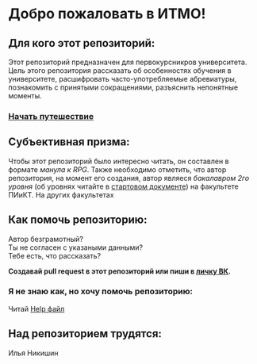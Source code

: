 # Добро пожаловать в ИТМО!
## Для кого этот репозиторий:
Этот репозиторий предназначен для первокурсникров университета. Цель этого репозитория рассказать об особенностях обучения в университете, расшифровать часто-употребляемые абревиатуры, познакомить с принятыми сокращениями, разъяснить непонятные моменты.

### [Начать путешествие](Start.md)

## Субъективная призма:
Чтобы этот репозиторий было интересно читать, он составлен в формате *манула к RPG*. Также необходимо отметить, что автор репозитория, на момент его создания, автор являеся *бакалавром 2го уровня* (об уровнях читайте в [стартовом документе](Start.md)) на факультете ПИиКТ. На других факультетах 

## Как помочь репозиторию:
Автор безграмотный? \
Ты не согласен с указаными данными? \
Тебе есть, что рассказать?

**Создавай pull request в этот репозиторий или пиши в [личку ВК](https://vk.com/gibito).**

### Я не знаю как, но хочу помочь репозиторию:
Читай [Help файл](Help.md)

## Над репозиторием трудятся:
Илья Никишин
